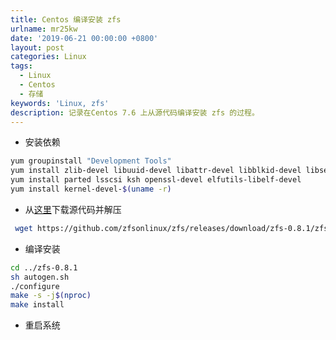 ```yaml
---
title: Centos 编译安装 zfs
urlname: mr25kw
date: '2019-06-21 00:00:00 +0800'
layout: post
categories: Linux
tags:
  - Linux
  - Centos
  - 存储
keywords: 'Linux, zfs'
description: 记录在Centos 7.6 上从源代码编译安装 zfs 的过程。
---
```


- 安装依赖

```bash
yum groupinstall "Development Tools"
yum install zlib-devel libuuid-devel libattr-devel libblkid-devel libselinux-devel libudev-devel
yum install parted lsscsi ksh openssl-devel elfutils-libelf-devel
yum install kernel-devel-$(uname -r)
```

- 从[这里](https://github.com/zfsonlinux/zfs/releases)下载源代码并解压

```bash
 wget https://github.com/zfsonlinux/zfs/releases/download/zfs-0.8.1/zfs-0.8.1.tar.gz && tar zxf zfs-0.8.1.tar.gz
```

- 编译安装

```bash
cd ../zfs-0.8.1
sh autogen.sh
./configure
make -s -j$(nproc)
make install
```

- 重启系统
